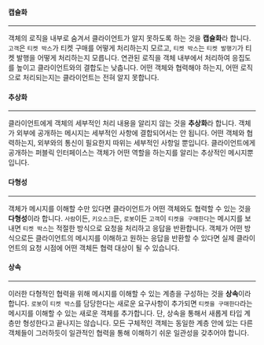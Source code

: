 #### 캡슐화
---
객체의 로직을 내부로 숨겨서 클라이언트가 알지 못하도록 하는 것을 **캡슐화**라 합니다. `고객`은 `티켓 박스`가 티켓 구매를 어떻게 처리하는지 모르고, `티켓 박스`는 `티켓 발행기`가 티켓 발행을 어떻게 처리하는지 모릅니다. 연관된 로직을 객체 내부에서 처리하여 응집도를 높이고 클라이언트와의 결합도는 낮춥니다. 어떤 객체와 협력해야 하는지, 어떤 로직으로 처리되는지는 클라이언트는 전혀 알지 못합니다.

#### 추상화
---
클라이언트에게 객체의 세부적인 처리 내용을 알리지 않는 것을 **추상화**라 합니다. 객체가 외부에 공개하는 메시지는 세부적인 사항에 결합되어서는 안 됩니다. 어떤 객체와 협력하는지, 외부와의 통신이 필요한지 따위는 세부적인 사항일 뿐입니다. 클라이언트에게 공개하는 퍼블릭 인터페이스는 객체가 어떤 역할을 하는지를 알리는 추상적인 메시지뿐입니다.

#### 다형성
---
객체가 메시지를 이해할 수만 있다면 클라이언트가 어떤 객체와도 협력할 수 있는 것을 **다형성**이라 합니다. `사람`이든, `키오스크`든, `로봇`이든 `고객`이 `티켓을 구매한다`는 메시지를 보내면 `티켓 박스`는 적절한 방식으로 요청을 처리하고 응답을 반환합니다. 객체가 어떤 방식으로든 클라이언트의 메시지를 이해하고 원하는 응답을 반환할 수 있다면  실제 클라이언트의 요청 시점에 어떤 객체든 협력 대상이 될 수 있습니다.

#### 상속
---
이러한 다형적인 협력을 위해 메시지를 이해할 수 있는 계층을 구성하는 것을 **상속**이라 합니다. `로봇`이 `티켓 박스`를 담당한다는 새로운 요구사항이 추가되면 `티켓을 구매한다`라는 메시지를 이해할 수 있는 새로운 객체를 추가합니다. 단, 상속을 통해서 새롭게 타입 계층만 형성한다고 끝나지는 않습니다. 모든 구체적인 객체는 동일한 계층 안에 있는 다른 객체들이 그러하듯이 일관적인 협력을 통해 이해하기 쉬운 일관성을 갖추어야 합니다. 